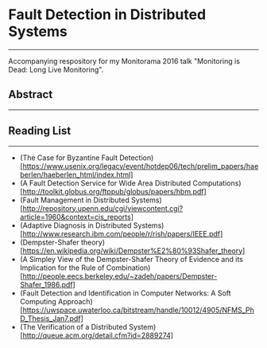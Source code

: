 # Fault Detection in Distributed Systems
---

Accompanying respository for my Monitorama 2016 talk "Monitoring is Dead: Long Live Monitoring".

## Abstract
---

## Reading List
---

* (The Case for Byzantine Fault Detection)[https://www.usenix.org/legacy/event/hotdep06/tech/prelim_papers/haeberlen/haeberlen_html/index.html]
* (A Fault Detection Service for Wide Area Distributed Computations)[http://toolkit.globus.org/ftppub/globus/papers/hbm.pdf]
* (Fault Management in Distributed Systems)[http://repository.upenn.edu/cgi/viewcontent.cgi?article=1960&context=cis_reports]
* (Adaptive Diagnosis in Distributed Systems)[http://www.research.ibm.com/people/r/rish/papers/IEEE.pdf]
* (Dempster-Shafer theory)[https://en.wikipedia.org/wiki/Dempster%E2%80%93Shafer_theory]
* (A Simpley View of the Dempster-Shafer Theory of Evidence and its Implication for the Rule of Combination)[http://people.eecs.berkeley.edu/~zadeh/papers/Dempster-Shafer_1986.pdf]
* (Fault Detection and Identification in Computer Networks: A Soft Computing Approach)[https://uwspace.uwaterloo.ca/bitstream/handle/10012/4905/NFMS_PhD_Thesis_Jan7.pdf]
* (The Verification of a Distributed System)[http://queue.acm.org/detail.cfm?id=2889274]
